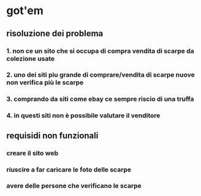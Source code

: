 # got'em
## risoluzione dei problema 
### 1.  non ce un sito che si occupa di compra vendita di scarpe da colezione usate
### 2.  uno dei siti piu grande di comprare/vendita di scarpe nuove non verifica più le scarpe 
### 3.  comprando da siti come ebay ce sempre riscio di una truffa 
### 4.  in questi siti non è possibile valutare il venditore 
## requisidi non funzionali 
### creare il sito web 
### riuscire a far caricare le foto delle scarpe 
### avere delle persone che verificano le scarpe
